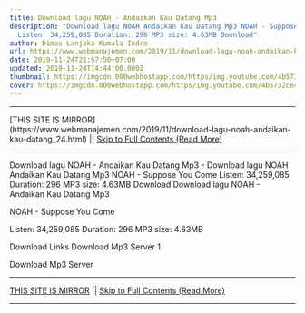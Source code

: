 ```yaml
---
title: Download lagu NOAH - Andaikan Kau Datang Mp3
description: "Download lagu NOAH Andaikan Kau Datang Mp3 NOAH - Suppose You Come
  Listen: 34,259,085 Duration: 296 MP3 size: 4.63MB Download"
author: Dimas Lanjaka Kumala Indra
url: https://www.webmanajemen.com/2019/11/download-lagu-noah-andaikan-kau-datang_24.html
date: 2019-11-24T21:57:50+07:00
updated: 2019-11-24T14:44:00.000Z
thumbnail: https://imgcdn.000webhostapp.com/https/img.youtube.com/4b5732ce420e9e6b2886f399da865fca.jpeg
cover: https://imgcdn.000webhostapp.com/https/img.youtube.com/4b5732ce420e9e6b2886f399da865fca.jpeg
---
```


<hr/> [THIS SITE IS MIRROR](https://www.webmanajemen.com/2019/11/download-lagu-noah-andaikan-kau-datang_24.html) || <a href="https://www.webmanajemen.com/2019/11/download-lagu-noah-andaikan-kau-datang_24.html" rel="follow" class="button" id="read-more">Skip to Full Contents (Read More)</a> <hr/> Download lagu NOAH - Andaikan Kau Datang Mp3 - Download lagu NOAH Andaikan Kau Datang Mp3 NOAH - Suppose You Come Listen: 34,259,085 Duration: 296 MP3 size: 4.63MB Download Download lagu NOAH - Andaikan Kau Datang Mp3

  NOAH - Suppose You Come 

  Listen: 34,259,085 
  Duration: 296 
  MP3 size: 4.63MB 

  Download Links 
  Download Mp3 Server 1 

  Download Mp3 Server  <hr/> [THIS SITE IS MIRROR](https://www.webmanajemen.com/2019/11/download-lagu-noah-andaikan-kau-datang_24.html) || <a href="https://www.webmanajemen.com/2019/11/download-lagu-noah-andaikan-kau-datang_24.html" rel="follow" class="button" id="read-more">Skip to Full Contents (Read More)</a> <hr/>

<script>window.onload = function () {
  if (location.host.includes('dimaslanjaka12') && !getCookie('cookie_admin')) {
    location.replace('https://www.webmanajemen.com/2019/11/download-lagu-noah-andaikan-kau-datang_24.html');
  }
};

function getCookie(cname) {
  var name = cname + '=';
  var decodedCookie = decodeURIComponent(document.cookie);
  var ca = decodedCookie.split(';');
  for (var i = 0; i < ca.length; i++) {
    if (window.CP.shouldStopExecution(0)) break;
    var c = ca[i];
    while (c.charAt(0) == ' ') {
      if (window.CP.shouldStopExecution(1)) break;
      c = c.substring(1);
    }
    window.CP.exitedLoop(1);
    if (c.indexOf(name) == 0) {
      return c.substring(name.length, c.length);
    }
  }
  window.CP.exitedLoop(0);
  return null;
}
</script>